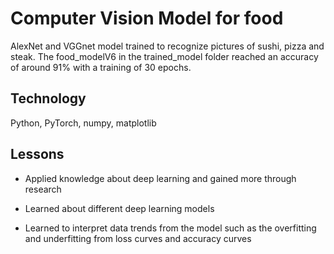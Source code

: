 # Computer Vision Model for food

AlexNet and VGGnet model trained to recognize pictures of sushi, pizza and steak. 
The food_modelV6 in the trained_model folder reached an accuracy of around 91% with a
training of 30 epochs.

## Technology

Python, PyTorch, numpy, matplotlib

## Lessons

* Applied knowledge about deep learning and gained more through research

* Learned about different deep learning models

* Learned to interpret data trends from the model such as the overfitting and underfitting from loss curves and accuracy curves
